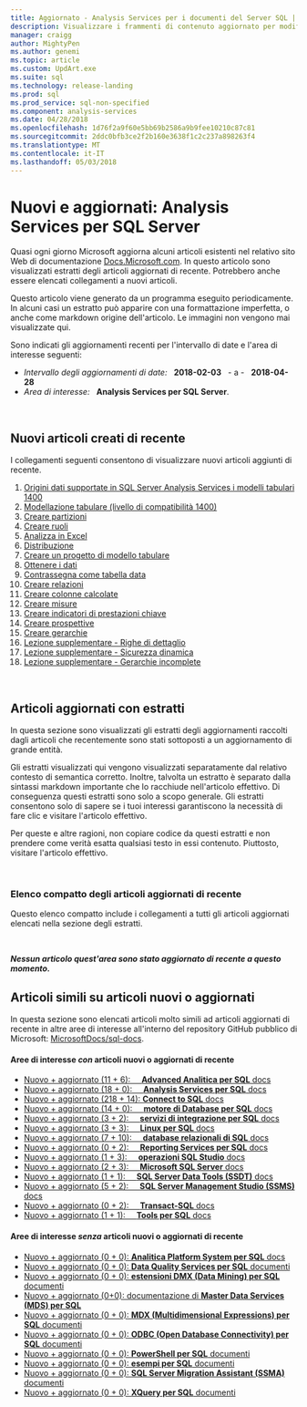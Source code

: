 ```yaml
---
title: Aggiornato - Analysis Services per i documenti del Server SQL | Documenti Microsoft
description: Visualizzare i frammenti di contenuto aggiornato per modificati di recente nella documentazione, Analysis Services per Microsoft SQL Server.
manager: craigg
author: MightyPen
ms.author: genemi
ms.topic: article
ms.custom: UpdArt.exe
ms.suite: sql
ms.technology: release-landing
ms.prod: sql
ms.prod_service: sql-non-specified
ms.component: analysis-services
ms.date: 04/28/2018
ms.openlocfilehash: 1d76f2a9f60e5bb69b2586a9b9fee10210c87c81
ms.sourcegitcommit: 2ddc0bfb3ce2f2b160e3638f1c2c237a898263f4
ms.translationtype: MT
ms.contentlocale: it-IT
ms.lasthandoff: 05/03/2018
---
```

# <a name="new-and-recently-updated-analysis-services-for-sql-server"></a>Nuovi e aggiornati: Analysis Services per SQL Server



Quasi ogni giorno Microsoft aggiorna alcuni articoli esistenti nel relativo sito Web di documentazione [Docs.Microsoft.com](http://docs.microsoft.com/). In questo articolo sono visualizzati estratti degli articoli aggiornati di recente. Potrebbero anche essere elencati collegamenti a nuovi articoli.

Questo articolo viene generato da un programma eseguito periodicamente. In alcuni casi un estratto può apparire con una formattazione imperfetta, o anche come markdown origine dell'articolo. Le immagini non vengono mai visualizzate qui.

Sono indicati gli aggiornamenti recenti per l'intervallo di date e l'area di interesse seguenti:



- *Intervallo degli aggiornamenti di date:* &nbsp; **2018-02-03** &nbsp; - a - &nbsp; **2018-04-28**
- *Area di interesse:* &nbsp; **Analysis Services per SQL Server**.




&nbsp;

## <a name="new-articles-created-recently"></a>Nuovi articoli creati di recente

I collegamenti seguenti consentono di visualizzare nuovi articoli aggiunti di recente.


1. [Origini dati supportate in SQL Server Analysis Services i modelli tabulari 1400](tabular-models/data-sources-supported-ssas-tabular-1400.md)
2. [Modellazione tabulare (livello di compatibilità 1400)](tutorial-tabular-1400/as-adventure-works-tutorial.md)
3. [Creare partizioni](tutorial-tabular-1400/as-lesson-10-create-partitions.md)
4. [Creare ruoli](tutorial-tabular-1400/as-lesson-11-create-roles.md)
5. [Analizza in Excel](tutorial-tabular-1400/as-lesson-12-analyze-in-excel.md)
6. [Distribuzione](tutorial-tabular-1400/as-lesson-13-deploy.md)
7. [Creare un progetto di modello tabulare](tutorial-tabular-1400/as-lesson-1-create-a-new-tabular-model-project.md)
8. [Ottenere i dati](tutorial-tabular-1400/as-lesson-2-Get-data.md)
9. [Contrassegna come tabella data](tutorial-tabular-1400/as-lesson-3-mark-as-date-table.md)
10. [Creare relazioni](tutorial-tabular-1400/as-lesson-4-create-relationships.md)
11. [Creare colonne calcolate](tutorial-tabular-1400/as-lesson-5-create-calculated-columns.md)
12. [Creare misure](tutorial-tabular-1400/as-lesson-6-create-measures.md)
13. [Creare indicatori di prestazioni chiave](tutorial-tabular-1400/as-lesson-7-create-key-performance-indicators.md)
14. [Creare prospettive](tutorial-tabular-1400/as-lesson-8-create-perspectives.md)
15. [Creare gerarchie](tutorial-tabular-1400/as-lesson-9-create-hierarchies.md)
16. [Lezione supplementare - Righe di dettaglio](tutorial-tabular-1400/as-supplemental-lesson-detail-rows.md)
17. [Lezione supplementare - Sicurezza dinamica](tutorial-tabular-1400/as-supplemental-lesson-dynamic-security.md)
18. [Lezione supplementare - Gerarchie incomplete](tutorial-tabular-1400/as-supplemental-lesson-ragged-hierarchies.md)



&nbsp;

## <a name="updated-articles-with-excerpts"></a>Articoli aggiornati con estratti

In questa sezione sono visualizzati gli estratti degli aggiornamenti raccolti dagli articoli che recentemente sono stati sottoposti a un aggiornamento di grande entità.

Gli estratti visualizzati qui vengono visualizzati separatamente dal relativo contesto di semantica corretto. Inoltre, talvolta un estratto è separato dalla sintassi markdown importante che lo racchiude nell'articolo effettivo. Di conseguenza questi estratti sono solo a scopo generale. Gli estratti consentono solo di sapere se i tuoi interessi garantiscono la necessità di fare clic e visitare l'articolo effettivo.

Per queste e altre ragioni, non copiare codice da questi estratti e non prendere come verità esatta qualsiasi testo in essi contenuto. Piuttosto, visitare l'articolo effettivo.





&nbsp;

<a name="compactupdatedlist"/>

### <a name="compact-list-of-articles-updated-recently"></a>Elenco compatto degli articoli aggiornati di recente

Questo elenco compatto include i collegamenti a tutti gli articoli aggiornati elencati nella sezione degli estratti.





&nbsp;

***Nessun articolo quest'area sono stato aggiornato di recente a questo momento.***






## <a name="similar-articles-about-new-or-updated-articles"></a>Articoli simili su articoli nuovi o aggiornati

In questa sezione sono elencati articoli molto simili ad articoli aggiornati di recente in altre aree di interesse all'interno del repository GitHub pubblico di Microsoft: [MicrosoftDocs/sql-docs](https://github.com/MicrosoftDocs/sql-docs/).



#### <a name="subject-areas-that-do-have-new-or-recently-updated-articles"></a>Aree di interesse *con* articoli nuovi o aggiornati di recente

- [Nuovo + aggiornato (11 + 6): &nbsp; &nbsp; **Advanced Analitica per SQL** docs](../advanced-analytics/new-updated-advanced-analytics.md)
- [Nuovo + aggiornato (18 + 0): &nbsp; &nbsp; **Analysis Services per SQL** docs](../analysis-services/new-updated-analysis-services.md)
- [Nuovo + aggiornato (218 + 14): **Connect to SQL** docs](../connect/new-updated-connect.md)
- [Nuovo + aggiornato (14 + 0): &nbsp; &nbsp; **motore di Database per SQL** docs](../database-engine/new-updated-database-engine.md)
- [Nuovo + aggiornato (3 + 2): &nbsp; &nbsp; **servizi di integrazione per SQL** docs](../integration-services/new-updated-integration-services.md)
- [Nuovo + aggiornato (3 + 3): &nbsp; &nbsp; **Linux per SQL** docs](../linux/new-updated-linux.md)
- [Nuovo + aggiornato (7 + 10): &nbsp; &nbsp; **database relazionali di SQL** docs](../relational-databases/new-updated-relational-databases.md)
- [Nuovo + aggiornato (0 + 2): &nbsp; &nbsp; **Reporting Services per SQL** docs](../reporting-services/new-updated-reporting-services.md)
- [Nuovo + aggiornato (1 + 3): &nbsp; &nbsp; **operazioni SQL Studio** docs](../sql-operations-studio/new-updated-sql-operations-studio.md)
- [Nuovo + aggiornato (2 + 3): &nbsp; &nbsp; **Microsoft SQL Server** docs](../sql-server/new-updated-sql-server.md)
- [Nuovo + aggiornato (1 + 1): &nbsp; &nbsp; **SQL Server Data Tools (SSDT)** docs](../ssdt/new-updated-ssdt.md)
- [Nuovo + aggiornato (5 + 2): &nbsp; &nbsp; **SQL Server Management Studio (SSMS)** docs](../ssms/new-updated-ssms.md)
- [Nuovo + aggiornato (0 + 2): &nbsp; &nbsp; **Transact-SQL** docs](../t-sql/new-updated-t-sql.md)
- [Nuovo + aggiornato (1 + 1): &nbsp; &nbsp; **Tools per SQL** docs](../tools/new-updated-tools.md)



#### <a name="subject-areas-that-do-not-have-any-new-or-recently-updated-articles"></a>Aree di interesse *senza* articoli nuovi o aggiornati di recente

- [Nuovo + aggiornato (0 + 0): **Analitica Platform System per SQL** docs](../analytics-platform-system/new-updated-analytics-platform-system.md)
- [Nuovo + aggiornato (0 + 0): **Data Quality Services per SQL** documenti](../data-quality-services/new-updated-data-quality-services.md)
- [Nuovo + aggiornato (0 + 0): **estensioni DMX (Data Mining) per SQL** documenti](../dmx/new-updated-dmx.md)
- [Nuovo + aggiornato (0+0): documentazione di **Master Data Services (MDS) per SQL**](../master-data-services/new-updated-master-data-services.md)
- [Nuovo + aggiornato (0 + 0): **MDX (Multidimensional Expressions) per SQL** documenti](../mdx/new-updated-mdx.md)
- [Nuovo + aggiornato (0 + 0): **ODBC (Open Database Connectivity) per SQL** documenti](../odbc/new-updated-odbc.md)
- [Nuovo + aggiornato (0 + 0): **PowerShell per SQL** documenti](../powershell/new-updated-powershell.md)
- [Nuovo + aggiornato (0 + 0): **esempi per SQL** documenti](../samples/new-updated-samples.md)
- [Nuovo + aggiornato (0 + 0): **SQL Server Migration Assistant (SSMA)** documenti](../ssma/new-updated-ssma.md)
- [Nuovo + aggiornato (0 + 0): **XQuery per SQL** documenti](../xquery/new-updated-xquery.md)


